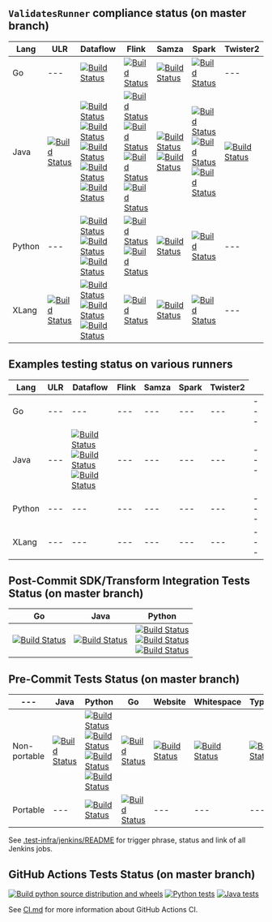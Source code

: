 <!--
    Licensed to the Apache Software Foundation (ASF) under one
    or more contributor license agreements.  See the NOTICE file
    distributed with this work for additional information
    regarding copyright ownership.  The ASF licenses this file
    to you under the Apache License, Version 2.0 (the
    "License"); you may not use this file except in compliance
    with the License.  You may obtain a copy of the License at

      http://www.apache.org/licenses/LICENSE-2.0

    Unless required by applicable law or agreed to in writing,
    software distributed under the License is distributed on an
    "AS IS" BASIS, WITHOUT WARRANTIES OR CONDITIONS OF ANY
    KIND, either express or implied.  See the License for the
    specific language governing permissions and limitations
    under the License.
-->


`ValidatesRunner` compliance status (on master branch)
--------------------------------------------------------

<table>
  <thead>
    <tr>
      <th>Lang</th>
      <th>ULR</th>
      <th>Dataflow</th>
      <th>Flink</th>
      <th>Samza</th>
      <th>Spark</th>
      <th>Twister2</th>
    </tr>
  </thead>
  <tbody>
    <tr>
      <td>Go</td>
      <td>---</td>
      <td>
        <a href="https://ci-beam.apache.org/job/PostCommit_Go/lastCompletedBuild/">
          <img alt="Build Status" src="https://ci-beam.apache.org/job/PostCommit_Go/lastCompletedBuild/badge/icon">
        </a>
      <td>
        <a href="https://ci-beam.apache.org/job/PostCommit_Go_VR_Flink/lastCompletedBuild/">
          <img alt="Build Status" src="https://ci-beam.apache.org/job/PostCommit_Go_VR_Flink/lastCompletedBuild/badge/icon">
        </a>
      </td>
      <td>
        <a href="https://ci-beam.apache.org/job/PostCommit_Go_VR_Samza/lastCompletedBuild/">
          <img alt="Build Status" src="https://ci-beam.apache.org/job/PostCommit_Go_VR_Samza/lastCompletedBuild/badge/icon">
        </a>
      </td>
      <td>
        <a href="https://ci-beam.apache.org/job/PostCommit_Go_VR_Spark/lastCompletedBuild/">
          <img alt="Build Status" src="https://ci-beam.apache.org/job/PostCommit_Go_VR_Spark/lastCompletedBuild/badge/icon">
        </a>
      </td>
      <td>---</td>
    </tr>
    <tr>
      <td>Java</td>
      <td>
        <a href="https://ci-beam.apache.org/job/PostCommit_Java_ValidatesRunner_ULR/lastCompletedBuild/">
          <img alt="Build Status" src="https://ci-beam.apache.org/job/PostCommit_Java_ValidatesRunner_ULR/lastCompletedBuild/badge/icon">
        </a>
      </td>
      <td>
        <a href="https://ci-beam.apache.org/job/PostCommit_Java_ValidatesRunner_Dataflow/lastCompletedBuild/">
          <img alt="Build Status" src="https://ci-beam.apache.org/job/PostCommit_Java_ValidatesRunner_Dataflow/lastCompletedBuild/badge/icon?subject=V1">
        </a><br>
        <a href="https://ci-beam.apache.org/job/PostCommit_Java_ValidatesRunner_Dataflow_Streaming/lastCompletedBuild/">
          <img alt="Build Status" src="https://ci-beam.apache.org/job/PostCommit_Java_ValidatesRunner_Dataflow_Streaming/lastCompletedBuild/badge/icon?subject=V1+Streaming">
        </a><br>
        <a href="https://ci-beam.apache.org/job/PostCommit_Java_ValidatesRunner_Dataflow_Java11/lastCompletedBuild/">
          <img alt="Build Status" src="https://ci-beam.apache.org/job/PostCommit_Java_ValidatesRunner_Dataflow_Java11/lastCompletedBuild/badge/icon?subject=V1+Java+11">
        </a><br>
        <a href="https://ci-beam.apache.org/job/PostCommit_Java_VR_Dataflow_V2/lastCompletedBuild/">
          <img alt="Build Status" src="https://ci-beam.apache.org/job/PostCommit_Java_VR_Dataflow_V2/lastCompletedBuild/badge/icon?subject=V2">
        </a><br>
        <a href="https://ci-beam.apache.org/job/PostCommit_Java_VR_Dataflow_V2_Streaming/lastCompletedBuild/">
          <img alt="Build Status" src="https://ci-beam.apache.org/job/PostCommit_Java_VR_Dataflow_V2_Streaming/lastCompletedBuild/badge/icon?subject=V2+Streaming">
        </a><br>
      </td>
      <td>
        <a href="https://ci-beam.apache.org/job/PostCommit_Java_ValidatesRunner_Flink/lastCompletedBuild/">
          <img alt="Build Status" src="https://ci-beam.apache.org/job/PostCommit_Java_ValidatesRunner_Flink/lastCompletedBuild/badge/icon?subject=Java+8">
        </a><br>
        <a href="https://ci-beam.apache.org/job/PostCommit_Java_ValidatesRunner_Flink_Java11/lastCompletedBuild/">
          <img alt="Build Status" src="https://ci-beam.apache.org/job/PostCommit_Java_ValidatesRunner_Flink_Java11/lastCompletedBuild/badge/icon?subject=Java+11">
        </a><br>
        <a href="https://ci-beam.apache.org/job/PostCommit_Java_PVR_Flink_Batch/lastCompletedBuild/">
          <img alt="Build Status" src="https://ci-beam.apache.org/job/PostCommit_Java_PVR_Flink_Batch/lastCompletedBuild/badge/icon?subject=Portable">
        </a><br>
        <a href="https://ci-beam.apache.org/job/PostCommit_Java_PVR_Flink_Streaming/lastCompletedBuild/">
          <img alt="Build Status" src="https://ci-beam.apache.org/job/PostCommit_Java_PVR_Flink_Streaming/lastCompletedBuild/badge/icon?subject=Portable+Streaming">
        </a>
      </td>
      <td>
        <a href="https://ci-beam.apache.org/job/PostCommit_Java_ValidatesRunner_Samza/lastCompletedBuild/">
          <img alt="Build Status" src="https://ci-beam.apache.org/job/PostCommit_Java_ValidatesRunner_Samza/lastCompletedBuild/badge/icon">
        </a><br>
        <a href="https://ci-beam.apache.org/job/PostCommit_Java_PVR_Samza/lastCompletedBuild/">
          <img alt="Build Status" src="https://ci-beam.apache.org/job/PostCommit_Java_PVR_Samza/lastCompletedBuild/badge/icon?subject=Portable">
        </a>
      </td>
      <td>
        <a href="https://ci-beam.apache.org/job/PostCommit_Java_ValidatesRunner_Spark/lastCompletedBuild/">
          <img alt="Build Status" src="https://ci-beam.apache.org/job/PostCommit_Java_ValidatesRunner_Spark/lastCompletedBuild/badge/icon">
        </a><br>
        <a href="https://ci-beam.apache.org/job/PostCommit_Java_PVR_Spark_Batch/lastCompletedBuild/">
          <img alt="Build Status" src="https://ci-beam.apache.org/job/PostCommit_Java_PVR_Spark_Batch/lastCompletedBuild/badge/icon?subject=Portable">
        </a><br>
        <a href="https://ci-beam.apache.org/job/PostCommit_Java_ValidatesRunner_SparkStructuredStreaming/lastCompletedBuild/">
          <img alt="Build Status" src="https://ci-beam.apache.org/job/PostCommit_Java_ValidatesRunner_SparkStructuredStreaming/lastCompletedBuild/badge/icon?subject=Structured+Streaming">
        </a>
      </td>
      <td>
        <a href="https://ci-beam.apache.org/job/PostCommit_Java_ValidatesRunner_Twister2/lastCompletedBuild/">
          <img alt="Build Status" src="https://ci-beam.apache.org/job/PostCommit_Java_ValidatesRunner_Twister2/lastCompletedBuild/badge/icon">
        </a>
      </td>
    </tr>
    <tr>
      <td>Python</td>
      <td>---</td>
      <td>
        <a href="https://ci-beam.apache.org/job/PostCommit_Py_VR_Dataflow/lastCompletedBuild/">
          <img alt="Build Status" src="https://ci-beam.apache.org/job/PostCommit_Py_VR_Dataflow/lastCompletedBuild/badge/icon?subject=V1">
        </a><br>
        <a href="https://ci-beam.apache.org/job/PostCommit_Py_VR_Dataflow_V2/lastCompletedBuild/">
          <img alt="Build Status" src="https://ci-beam.apache.org/job/PostCommit_Py_VR_Dataflow_V2/lastCompletedBuild/badge/icon?subject=V2">
        </a><br>
        <a href="https://ci-beam.apache.org/job/PostCommit_Py_ValCont/lastCompletedBuild/">
          <img alt="Build Status" src="https://ci-beam.apache.org/job/PostCommit_Py_ValCont/lastCompletedBuild/badge/icon?subject=ValCont">
        </a>
      </td>
      <td>
        <a href="https://ci-beam.apache.org/job/PreCommit_Python_PVR_Flink_Cron/lastCompletedBuild/">
          <img alt="Build Status" src="https://ci-beam.apache.org/job/PreCommit_Python_PVR_Flink_Cron/lastCompletedBuild/badge/icon?subject=Portable">
        </a><br>
        <a href="https://ci-beam.apache.org/job/PostCommit_Python_VR_Flink/lastCompletedBuild/">
          <img alt="Build Status" src="https://ci-beam.apache.org/job/PostCommit_Python_VR_Flink/lastCompletedBuild/badge/icon">
        </a>
      </td>
      <td>
        <a href="https://ci-beam.apache.org/job/PostCommit_Python_VR_Samza/lastCompletedBuild/">
          <img alt="Build Status" src="https://ci-beam.apache.org/job/PostCommit_Python_VR_Samza/lastCompletedBuild/badge/icon">
        </a>
      </td>
      <td>
        <a href="https://ci-beam.apache.org/job/PostCommit_Python_VR_Spark/lastCompletedBuild/">
          <img alt="Build Status" src="https://ci-beam.apache.org/job/PostCommit_Python_VR_Spark/lastCompletedBuild/badge/icon">
        </a>
      </td>
      <td>---</td>
    </tr>
    <tr>
      <td>XLang</td>
      <td>
        <a href="https://ci-beam.apache.org/job/PostCommit_XVR_Direct/lastCompletedBuild/">
          <img alt="Build Status" src="https://ci-beam.apache.org/job/PostCommit_XVR_Direct/lastCompletedBuild/badge/icon">
        </a>
      </td>
      <td>
        <a href="https://ci-beam.apache.org/job/PostCommit_XVR_PythonUsingJava_Dataflow/lastCompletedBuild/">
          <img alt="Build Status" src="https://ci-beam.apache.org/job/PostCommit_XVR_PythonUsingJava_Dataflow/lastCompletedBuild/badge/icon">
        </a><br>
        <a href="https://ci-beam.apache.org/job/PostCommit_XVR_PythonUsingJavaSQL_Dataflow/lastCompletedBuild/">
          <img alt="Build Status" src="https://ci-beam.apache.org/job/PostCommit_XVR_PythonUsingJavaSQL_Dataflow/lastCompletedBuild/badge/icon">
        </a><br>
        <a href="https://ci-beam.apache.org/job/PostCommit_XVR_JavaUsingPython_Dataflow/lastCompletedBuild/">
          <img alt="Build Status" src="https://ci-beam.apache.org/job/PostCommit_XVR_JavaUsingPython_Dataflow/lastCompletedBuild/badge/icon">
        </a><br>
      </td>
      <td>
        <a href="https://ci-beam.apache.org/job/PostCommit_XVR_Flink/lastCompletedBuild/">
          <img alt="Build Status" src="https://ci-beam.apache.org/job/PostCommit_XVR_Flink/lastCompletedBuild/badge/icon">
        </a>
      </td>
      <td>
        <a href="https://ci-beam.apache.org/job/PostCommit_XVR_Samza/lastCompletedBuild/">
          <img alt="Build Status" src="https://ci-beam.apache.org/job/PostCommit_XVR_Samza/lastCompletedBuild/badge/icon">
        </a>
      </td>
      <td>
        <a href="https://ci-beam.apache.org/job/PostCommit_XVR_Spark/lastCompletedBuild/">
          <img alt="Build Status" src="https://ci-beam.apache.org/job/PostCommit_XVR_Spark/lastCompletedBuild/badge/icon">
        </a>
      </td>
      <td>---</td>
    </tr>
  </tbody>
</table>

Examples testing status on various runners
--------------------------------------------------------

<table>
  <thead>
    <tr>
      <th>Lang</th>
      <th>ULR</th>
      <th>Dataflow</th>
      <th>Flink</th>
      <th>Samza</th>
      <th>Spark</th>
      <th>Twister2</th>
    </tr>
  </thead>
  <tbody>
    <tr>
      <td>Go</td>
      <td>---</td>
      <td>---</td>
      <td>---</td>
      <td>---</td>
      <td>---</td>
      <td>---</td>
      <td>---</td>
    </tr>
    <tr>
      <td>Java</td>
      <td>---</td>
      <td>
        <a href="https://ci-beam.apache.org/job/PreCommit_Java_Examples_Dataflow_Cron/lastCompletedBuild/">
          <img alt="Build Status" src="https://ci-beam.apache.org/job/PreCommit_Java_Examples_Dataflow_Cron/lastCompletedBuild/badge/icon?subject=V1">
        </a><br>
        <a href="https://ci-beam.apache.org/job/PreCommit_Java_Examples_Dataflow_Java11_Cron/lastCompletedBuild/">
          <img alt="Build Status" src="https://ci-beam.apache.org/job/PreCommit_Java_Examples_Dataflow_Java11_Cron/lastCompletedBuild/badge/icon?subject=V1+Java11">
        </a><br>
        <a href="https://ci-beam.apache.org/job/PostCommit_Java_Examples_Dataflow_V2/lastCompletedBuild/">
          <img alt="Build Status" src="https://ci-beam.apache.org/job/PostCommit_Java_Examples_Dataflow_V2/lastCompletedBuild/badge/icon?subject=V2">
        </a><br>
      </td>
      <td>---</td>
      <td>---</td>
      <td>---</td>
      <td>---</td>
      <td>---</td>
    </tr>
    <tr>
      <td>Python</td>
      <td>---</td>
      <td>---</td>
      <td>---</td>
      <td>---</td>
      <td>---</td>
      <td>---</td>
      <td>---</td>
    </tr>
    <tr>
      <td>XLang</td>
      <td>---</td>
      <td>---</td>
      <td>---</td>
      <td>---</td>
      <td>---</td>
      <td>---</td>
      <td>---</td>
    </tr>
  </tbody>
</table>

Post-Commit SDK/Transform Integration Tests Status (on master branch)
------------------------------------------------------------------------------------------------

<table>
  <thead>
    <tr>
      <th>Go</th>
      <th>Java</th>
      <th>Python</th>
    </tr>
  </thead>
  <tbody>
    <tr>
      <td>
        <a href="https://ci-beam.apache.org/job/PostCommit_Go/lastCompletedBuild/">
          <img alt="Build Status" src="https://ci-beam.apache.org/job/PostCommit_Go/lastCompletedBuild/badge/icon">
        </a>
      </td>
      <td>
        <a href="https://ci-beam.apache.org/job/PostCommit_Java/lastCompletedBuild/">
          <img alt="Build Status" src="https://ci-beam.apache.org/job/PostCommit_Java/lastCompletedBuild/badge/icon">
        </a>
      </td>
      <td>
        <a href="https://ci-beam.apache.org/job/PostCommit_Python36/lastCompletedBuild/">
          <img alt="Build Status" src="https://ci-beam.apache.org/job/PostCommit_Python36/lastCompletedBuild/badge/icon?subject=3.6">
        </a><br>
        <a href="https://ci-beam.apache.org/job/PostCommit_Python37/lastCompletedBuild/">
          <img alt="Build Status" src="https://ci-beam.apache.org/job/PostCommit_Python37/lastCompletedBuild/badge/icon?subject=3.7">
        </a><br>
        <a href="https://ci-beam.apache.org/job/PostCommit_Python38/lastCompletedBuild/">
          <img alt="Build Status" src="https://ci-beam.apache.org/job/PostCommit_Python38/lastCompletedBuild/badge/icon?subject=3.8">
        </a>
      </td>
    </tr>
  </tbody>
</table>

Pre-Commit Tests Status (on master branch)
------------------------------------------------------------------------------------------------

<table>
  <thead>
    <tr>
      <th>---</th>
      <th>Java</th>
      <th>Python</th>
      <th>Go</th>
      <th>Website</th>
      <th>Whitespace</th>
      <th>Typescript</th>
    </tr>
  </thead>
  <tbody>
    <tr>
      <td>Non-portable</td>
      <td>
        <a href="https://ci-beam.apache.org/job/PreCommit_Java_Cron/lastCompletedBuild/">
          <img alt="Build Status" src="https://ci-beam.apache.org/job/PreCommit_Java_Cron/lastCompletedBuild/badge/icon">
        </a><br>
      </td>
      <td>
        <a href="https://ci-beam.apache.org/job/PreCommit_Python_Cron/lastCompletedBuild/">
          <img alt="Build Status" src="https://ci-beam.apache.org/job/PreCommit_Python_Cron/lastCompletedBuild/badge/icon?subject=Tests">
        </a><br>
        <a href="https://ci-beam.apache.org/job/PreCommit_PythonLint_Cron/lastCompletedBuild/">
          <img alt="Build Status" src="https://ci-beam.apache.org/job/PreCommit_PythonLint_Cron/lastCompletedBuild/badge/icon?subject=Lint">
        </a><br>
        <a href="https://ci-beam.apache.org/job/PreCommit_PythonDocker_Cron/lastCompletedBuild/">
          <img alt="Build Status" src="https://ci-beam.apache.org/job/PreCommit_PythonDocker_Cron/badge/icon?subject=Docker">
        </a><br>
        <a href="https://ci-beam.apache.org/job/PreCommit_PythonDocs_Cron/lastCompletedBuild/">
          <img alt="Build Status" src="https://ci-beam.apache.org/job/PreCommit_PythonDocs_Cron/badge/icon?subject=Docs">
        </a>
      </td>
      <td>
        <a href="https://ci-beam.apache.org/job/PreCommit_Go_Cron/lastCompletedBuild/">
          <img alt="Build Status" src="https://ci-beam.apache.org/job/PreCommit_Go_Cron/lastCompletedBuild/badge/icon">
        </a>
      </td>
      <td>
        <a href="https://ci-beam.apache.org/job/PreCommit_Website_Cron/lastCompletedBuild/">
          <img alt="Build Status" src="https://ci-beam.apache.org/job/PreCommit_Website_Cron/lastCompletedBuild/badge/icon">
        </a>
      </td>
      <td>
        <a href="https://ci-beam.apache.org/job/PreCommit_Whitespace_Cron/lastCompletedBuild/">
          <img alt="Build Status" src="https://ci-beam.apache.org/job/PreCommit_Whitespace_Cron/lastCompletedBuild/badge/icon">
        </a>
      </td>
      <td>
        <a href="https://ci-beam.apache.org/job/PreCommit_Typescript_Cron/lastCompletedBuild/">
          <img alt="Build Status" src="https://ci-beam.apache.org/job/PreCommit_Typescript_Cron/lastCompletedBuild/badge/icon">
        </a>
      </td>
    </tr>
    <tr>
      <td>Portable</td>
      <td>---</td>
      <td>
        <a href="https://ci-beam.apache.org/job/PreCommit_Portable_Python_Cron/lastCompletedBuild/">
          <img alt="Build Status" src="https://ci-beam.apache.org/job/PreCommit_Portable_Python_Cron/lastCompletedBuild/badge/icon">
        </a>
      </td>
      <td>
        <a href="https://ci-beam.apache.org/job/PreCommit_GoPortable_Cron/lastCompletedBuild/">
          <img alt="Build Status" src="https://ci-beam.apache.org/job/PreCommit_GoPortable_Cron/lastCompletedBuild/badge/icon">
        </a>
      </td>
      <td>---</td>
      <td>---</td>
      <td>---</td>
    </tr>
  </tbody>
</table>

See [.test-infra/jenkins/README](https://github.com/apache/beam/blob/master/.test-infra/jenkins/README.md) for trigger phrase, status and link of all Jenkins jobs.


GitHub Actions Tests Status (on master branch)
------------------------------------------------------------------------------------------------
[![Build python source distribution and wheels](https://github.com/apache/beam/workflows/Build%20python%20source%20distribution%20and%20wheels/badge.svg?branch=master&event=schedule)](https://github.com/apache/beam/actions?query=workflow%3A%22Build+python+source+distribution+and+wheels%22+branch%3Amaster+event%3Aschedule)
[![Python tests](https://github.com/apache/beam/workflows/Python%20tests/badge.svg?branch=master&event=schedule)](https://github.com/apache/beam/actions?query=workflow%3A%22Python+Tests%22+branch%3Amaster+event%3Aschedule)
[![Java tests](https://github.com/apache/beam/workflows/Java%20Tests/badge.svg?branch=master&event=schedule)](https://github.com/apache/beam/actions?query=workflow%3A%22Java+Tests%22+branch%3Amaster+event%3Aschedule)

See [CI.md](https://github.com/apache/beam/blob/master/CI.md) for more information about GitHub Actions CI.
